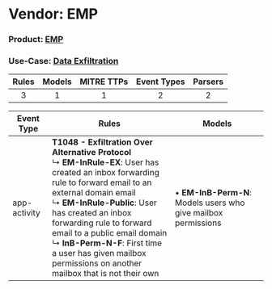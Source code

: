 Vendor: EMP
===========
### Product: [EMP](../ds_emp_emp.md)
### Use-Case: [Data Exfiltration](../../../../UseCases/uc_data_exfiltration.md)

| Rules | Models | MITRE TTPs | Event Types | Parsers |
|:-----:|:------:|:----------:|:-----------:|:-------:|
|   3   |   1    |     1      |      2      |    2    |

| Event Type   | Rules                                                                                                                                                                                                                                                                                                                                                                                                          | Models                                                             |
| ------------ | -------------------------------------------------------------------------------------------------------------------------------------------------------------------------------------------------------------------------------------------------------------------------------------------------------------------------------------------------------------------------------------------------------------- | ------------------------------------------------------------------ |
| app-activity | <b>T1048 - Exfiltration Over Alternative Protocol</b><br> ↳ <b>EM-InRule-EX</b>: User has created an inbox forwarding rule to forward email to an external domain email<br> ↳ <b>EM-InRule-Public</b>: User has created an inbox forwarding rule to forward email to a public email domain<br> ↳ <b>InB-Perm-N-F</b>: First time a user has given mailbox permissions on another mailbox that is not their own |  • <b>EM-InB-Perm-N</b>: Models users who give mailbox permissions |